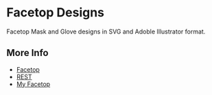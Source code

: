 # Facetop Designs

Facetop Mask and Glove designs in SVG and Adoble Illustrator format.

## More Info

* [Facetop](http://www.facetop.earth)
* [REST](https://rest.facetop.earth)
* [My Facetop](http://my.facetop.earth)
